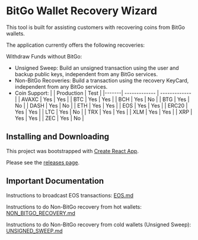 # BitGo Wallet Recovery Wizard

This tool is built for assisting customers with recovering coins from BitGo wallets.

The application currently offers the following recoveries:

Withdraw Funds without BitGo: 

  * Unsigned Sweep: Build an unsigned transaction using the user and backup public keys, independent from any BitGo services. 
  * Non-BitGo Recoveries: Build a transaction using the recovery KeyCard, independent from any BitGo services.
  * Coin Support:
      |       | Production    | Test          |
      |-------| ------------- | ------------- |
      |  AVAXC  | Yes   | Yes  |
      |  BTC  | Yes   | Yes  |
      |  BCH  | Yes   | No  |
      |  BTG  | Yes   | No  |
      |  DASH | Yes  | No  |
      |  ETH  | Yes  | Yes  |
      |  EOS  | Yes  | Yes  |
      |  ERC20  | Yes  | Yes  |
      |  LTC  | Yes  | No  |
      |  TRX  | Yes  | Yes  |
      |  XLM  | Yes  | Yes  |
      |  XRP  | Yes  | Yes  |
      |  ZEC  | Yes  | No  |

## Installing and Downloading

This project was bootstrapped with [Create React App](https://github.com/facebookincubator/create-react-app).

Please see the [releases page](https://github.com/BitGo/wallet-recovery-wizard/releases).

## Important Documentation

Instructions to broadcast EOS transactions: [EOS.md](EOS.md)

Instructions to do Non-BitGo recovery from hot wallets: [NON_BITGO_RECOVERY.md](NON_BITGO_RECOVERY.md)

Instructions to do Non-BitGo recovery from cold wallets (Unsigned Sweep): [UNSIGNED_SWEEP.md](UNSIGNED_SWEEP.md)
